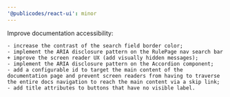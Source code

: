 ```yaml
---
'@publicodes/react-ui': minor
---
```


Improve documentation accessibility:

    - increase the contrast of the search field border color;
    - implement the ARIA disclosure pattern on the RulePage nav search bar + improve the screen reader UX (add visually hidden messages);
    - implement the ARIA disclosure pattern on the Accordion component;
    - add a configurable id to target the main content of the documentation page and prevent screen readers from having to traverse the entire docs navigation to reach the main content via a skip link;
    - add title attributes to buttons that have no visible label.
